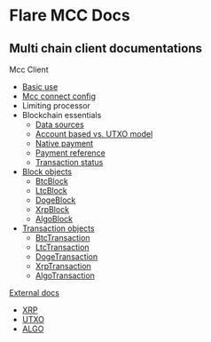# Flare MCC Docs

## Multi chain client documentations

Mcc Client

-  [Basic use](./basicUse.md)
-  [Mcc connect config](./connectConfig.md)
-  Limiting processor
-  Blockchain essentials
   -  [Data sources](./definitions/sources.md)
   -  [Account based vs. UTXO model](./definitions/account-based-vs-utxo-chains.md)
   -  [Native payment](./definitions/native-payment.md)
   -  [Payment reference](./definitions/payment-reference.md)
   -  [Transaction status](./definitions/transaction-status.md)
-  [Block objects](./blockObjects/BlockObject.md)
   -  [BtcBlock](./blockObjects/BtcLtcDogeBlock.md)
   -  [LtcBlock](./blockObjects/BtcLtcDogeBlock.md)
   -  [DogeBlock](./blockObjects/BtcLtcDogeBlock.md)
   -  [XrpBlock](./blockObjects/XrpBlock.md)
   -  [AlgoBlock](./blockObjects/AlgoBlock.md)
-  [Transaction objects](./transactionObjects/TransactionObject.md)
   -  [BtcTransaction](./transactionObjects/BtcLtcDogeTransaction.md)
   -  [LtcTransaction](./transactionObjects/BtcLtcDogeTransaction.md)
   -  [DogeTransaction](./transactionObjects/BtcLtcDogeTransaction.md)
   -  [XrpTransaction](./transactionObjects/XrpTransaction.md)
   -  [AlgoTransaction](./transactionObjects/AlgoTransaction.md)

[External docs]()
   - [XRP](https://xrpl.org/ledger.html#ledger)
   - [UTXO](https://developer.bitcoin.org/reference/rpc/)
   - [ALGO](https://developer.algorand.org/docs/rest-apis/algod/v2/#getblock-response-200) 